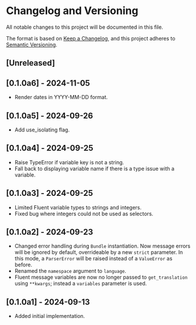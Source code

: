 # Changelog and Versioning

All notable changes to this project will be documented in this file.

The format is based on [Keep a Changelog](https://keepachangelog.com/en/1.1.0/), and this project
adheres to [Semantic Versioning](https://semver.org/spec/v2.0.0.html).

## [Unreleased]

## [0.1.0a6] - 2024-11-05

- Render dates in YYYY-MM-DD format.

## [0.1.0a5] - 2024-09-26

- Add use_isolating flag.

## [0.1.0a4] - 2024-09-25

- Raise TypeError if variable key is not a string.
- Fall back to displaying variable name if there is a type issue with a variable.

## [0.1.0a3] - 2024-09-25

- Limited Fluent variable types to strings and integers.
- Fixed bug where integers could not be used as selectors.

## [0.1.0a2] - 2024-09-23

- Changed error handling during `Bundle` instantiation. Now message errors will be ignored by default, overrideable
  by a new `strict` parameter. In this mode, a `ParserError` will be raised instead of a `ValueError` as before.
- Renamed the `namespace` argument to `language`.
- Fluent message variables are now no longer passed to `get_translation` using `**kwargs`; instead a `variables`
  parameter is used.

## [0.1.0a1] - 2024-09-13

- Added initial implementation.
